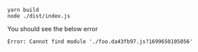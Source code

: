 ```
yarn build
node ./dist/index.js
```

You should see the below error
```
Error: Cannot find module './foo.da43fb97.js?1699650105056'
```